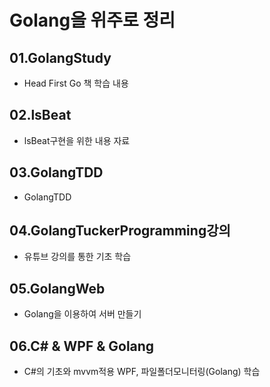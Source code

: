 # Golang을 위주로 정리   

## 01.GolangStudy

- Head First Go 책 학습 내용   
## 02.lsBeat
- lsBeat구현을 위한 내용 자료
## 03.GolangTDD
- GolangTDD 
## 04.GolangTuckerProgramming강의
- 유튜브 강의를 통한 기초 학습
## 05.GolangWeb
- Golang을 이용하여 서버 만들기
## 06.C# & WPF & Golang
- C#의 기초와 mvvm적용 WPF, 파일폴더모니터링(Golang) 학습
